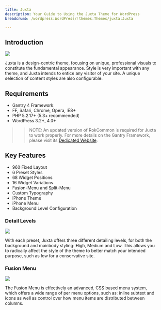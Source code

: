 ```yaml
---
title: Juxta
description: Your Guide to Using the Juxta Theme for WordPress
breadcrumb: /wordpress:WordPress/!themes:Themes/juxta:Juxta

---
```


Introduction
------------

![](assets/juxta.jpeg)

Juxta is a design-centric theme, focusing on unique, professional visuals to constitute the fundamental appearance. Style is very important with any theme, and Juxta intends to entice any visitor of your site. A unique selection of content styles are also configurable.

Requirements
------------

* Gantry 4 Framework
* FF, Safari, Chrome, Opera, IE8+
* PHP 5.2.17+ (5.3+ recommended)
* WordPress 3.2+, 4.0+

> > NOTE: An updated version of RokCommon is required for Juxta to work properly. For more details on the Gantry Framework, please visit its [Dedicated Website](http://www.gantry.org/).

Key Features
------------

* 960 Fixed Layout
* 6 Preset Styles
* 68 Widget Positions
* 16 Widget Variations
* Fusion-Menu and Split-Menu
* Custom Typography
* iPhone Theme
* iPhone Menu
* Background Level Configuration

### Detail Levels

![](assets/detail.jpg)

With each preset, Juxta offers three different detailing levels, for both the background and mainbody styling: High, Medium and Low. This allows you to radically affect the style of the theme to better match your intended purpose, such as low for a conservative site.

### Fusion Menu

![](assets/fusion.jpg)

The Fusion Menu is effectively an advanced, CSS based menu system, which offers a wide range of per menu options, such as: inline subtext and icons as well as control over how menu items are distributed between columns.
